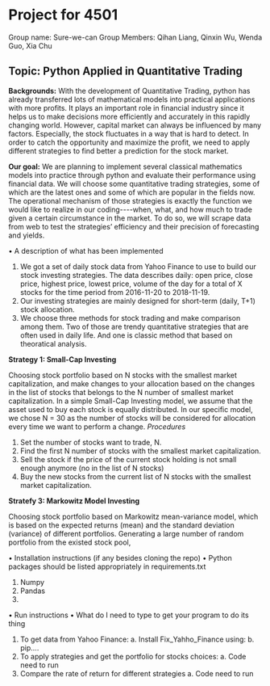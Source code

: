 # Project for 4501
Group name: Sure-we-can
Group Members: Qihan Liang, Qinxin Wu, Wenda Guo, Xia Chu

## Topic: Python Applied in Quantitative Trading

**Backgrounds:**
With the development of Quantitative Trading, python has already transferred lots of  mathematical models into practical applications with more profits. It plays an important role in financial industry since it helps us to make decisions more efficiently and accurately in this rapidly changing world. However, capital market can always be influenced by many factors. Especially, the stock fluctuates in a way that is hard to detect. In order to catch the opportunity and maximize the profit, we need to apply different strategies to find better a prediction for the stock market.

**Our goal:**
We are planning to implement several classical mathematics models into practice through python and evaluate their performance using financial data.
We will choose some quantitative trading strategies, some of which are the latest ones and some of which are popular in the fields now. The operational mechanism of those strategies is exactly the function we would like to realize in our coding----when, what, and how much to trade given a certain circumstance in the market. To do so, we will scrape data from web to test the strategies’ efficiency and their precision of forecasting and yields.


•	A description of what has been implemented

1.	We got a set of daily stock data from Yahoo Finance to use to build our stock investing strategies. The data describes daily: open price, close price, highest price, lowest price, volume of the day for a total of X stocks for the time period from 2016-11-20 to 2018-11-19.
2.	Our investing strategies are mainly designed for short-term (daily, T+1) stock allocation.
3. We choose three methods for stock trading and make comparison among them. Two of those are trendy quantitative strategies that are often used in daily life. And one is classic method that based on theoratical analysis.


**Strategy 1: Small-Cap Investing**

Choosing stock portfolio based on N stocks with the smallest market capitalization, and make changes to your allocation based on the changes in the list of stocks that belongs to the N number of smallest market capitalization. In a simple Small-Cap Investing model, we assume that the asset used to buy each stock is equally distributed. In our specific model, we chose N = 30 as the number of stocks will be considered for allocation every time we want to perform a change.
*Procedures*
1. Set the number of stocks want to trade, N.
2. Find the first N number of stocks with the smallest market capitalization.
3. Sell the stock if the price of the current stock holding is not small enough anymore (no in the list of N stocks)
4. Buy the new stocks from the current list of N stocks with the smallest market capitalization.


**Stratefy 3: Markowitz Model Investing**

Choosing stock portfolio based on Markowitz mean-variance model, which is based on the expected returns (mean) and the standard deviation (variance) of different portfolios. Generating a large number of random portfolio from the existed stock pool, 




•	Installation instructions (if any besides cloning the repo)
•	Python packages should be listed appropriately in requirements.txt

1.	Numpy
2.	Pandas
3.	


•	Run instructions
•	What do I need to type to get your program to do its thing

1.	To get data from Yahoo Finance:
a.	Install Fix_Yahho_Finance using:
b.	pip….
2.	To apply strategies and get the portfolio for stocks choices:
a.	Code need to run
3.	 Compare the rate of return for different strategies
a.	Code need to run
